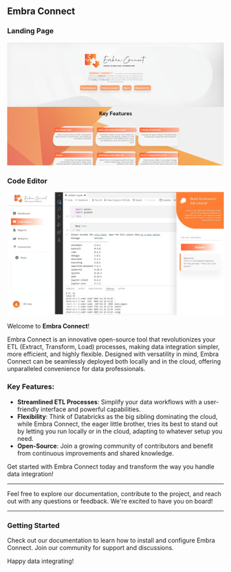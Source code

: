## Embra Connect

### Landing Page
![Preview](https://github.com/Embra-Connect-ETL/Development/blob/master/previews/landing_page.png?raw=true)

### Code Editor
![Preview](https://github.com/Embra-Connect-ETL/Development/blob/master/previews/editor_small_laptop.jpeg?raw=true)


Welcome to **Embra Connect**!

Embra Connect is an innovative open-source tool that revolutionizes your ETL (Extract, Transform, Load) processes, making data integration simpler, more efficient, and highly flexible. Designed with versatility in mind, Embra Connect can be seamlessly deployed both locally and in the cloud, offering unparalleled convenience for data professionals.

### Key Features:

-   **Streamlined ETL Processes**: Simplify your data workflows with a user-friendly interface and powerful capabilities.
-   **Flexibility**: Think of Databricks as the big sibling dominating the cloud, while Embra Connect, the eager little brother, tries its best to stand out by letting you run locally or in the cloud, adapting to whatever setup you need.
-   **Open-Source**: Join a growing community of contributors and benefit from continuous improvements and shared knowledge.

Get started with Embra Connect today and transform the way you handle data integration!

----------

Feel free to explore our documentation, contribute to the project, and reach out with any questions or feedback. We're excited to have you on board!

----------

### Getting Started

Check out our documentation to learn how to install and configure Embra Connect. Join our community for support and discussions.

Happy data integrating!
